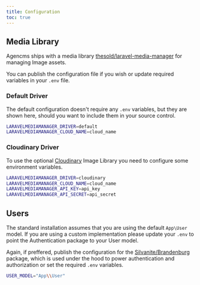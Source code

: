 ```yaml
---
title: Configuration
toc: true
---
```

## Media Library

Agencms ships with a media library [thesold/laravel-media-manager](https://github.com/thesold/laravel-media-manager) for managing Image assets.

You can publish the configuration file if you wish or update required variables in your `.env` file.

### Default Driver

The default configuration doesn't require any `.env` variables, but they are shown here, should you want to include them in your source control.

```sh
LARAVELMEDIAMANAGER_DRIVER=default
LARAVELMEDIAMANAGER_CLOUD_NAME=cloud_name
```

### Cloudinary Driver

To use the optional [Cloudinary](https://cloudinary.com/) Image Library you need to configure some environment variables.

```sh
LARAVELMEDIAMANAGER_DRIVER=cloudinary
LARAVELMEDIAMANAGER_CLOUD_NAME=cloud_name
LARAVELMEDIAMANAGER_API_KEY=api_key
LARAVELMEDIAMANAGER_API_SECRET=api_secret
```

## Users

The standard installation assumes that you are using the default `App\User` model. If you are using a custom implementation please update your `.env` to point the Authentication package to your User model.

Again, if preffered, publish the configuration for the [Silvanite/Brandenburg](https://github.com/Silvanite/brandenburg) package, which is used under the hood to power authentication and authorization or set the required `.env` variables.

```sh
USER_MODEL="App\\User"
```
